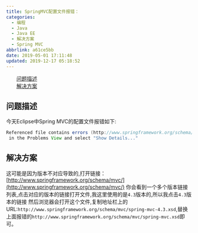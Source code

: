 ```yaml
---
title: SpringMVC配置文件报错：
categories:
  - 编程
  - Java
  - Java EE
  - 解决方案
  - Spring MVC
abbrlink: a61ce5bb
date: 2019-05-01 17:11:48
updated: 2019-12-17 05:18:52
---
```

<div id='my_toc'><a href="/blog/a61ce5bb/#问题描述" class="header_2">问题描述</a>&nbsp;<br><a href="/blog/a61ce5bb/#解决方案" class="header_2">解决方案</a>&nbsp;<br></div>
<style>.header_1{margin-left: 1em;}.header_2{margin-left: 2em;}.header_3{margin-left: 3em;}.header_4{margin-left: 4em;}.header_5{margin-left: 5em;}.header_6{margin-left: 6em;}</style>
<!--more-->
<script>if (navigator.platform.search('arm')==-1){document.getElementById('my_toc').style.display = 'none';}var e,p = document.getElementsByTagName('p');while (p.length>0) {e = p[0];e.parentElement.removeChild(e);}</script>

<!--end-->
## 问题描述 ##
今天Eclipse中Spring MVC的配置文件报错如下:
```java
Referenced file contains errors (http://www.springframework.org/schema/mvc/spring-mvc.xsd). For more information, right click on the message 
 in the Problems View and select "Show Details..."
```
## 解决方案 ##
这可能是因为版本不对应导致的,打开链接：
[http://www.springframework.org/schema/mvc/](http://www.springframework.org/schema/mvc/)
你会看到一个多个版本链接列表,点击对应的版本的链接打开文件,我这里使用的是`4.3`版本的,所以我点击`4.3`版本的链接
然后浏览器会打开这个文件,复制地址栏上的URL:`http://www.springframework.org/schema/mvc/spring-mvc-4.3.xsd`,替换上面报错的`http://www.springframework.org/schema/mvc/spring-mvc.xsd`即可。
